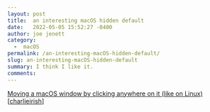 ```yaml
---
layout: post
title:  an interesting macOS hidden default
date:   2022-05-05 15:52:27 -0400
author: joe jenett
category:
  -  macOS
permalink: /an-interesting-macOS-hidden-default/
slug: an-interesting-macOS-hidden-default
summary: I think I like it.
comments: 
---
```

<a title="Moving a macOS window by clicking anywhere on it (like on Linux) · mmazzarolo.com" href="https://mmazzarolo.com/blog/2022-04-16-drag-window-by-clicking-anywhere-on-macos/">Moving a macOS window by clicking anywhere on it (like on Linux)</a><br />[<a href="https://news.ycombinator.com/submitted?id=charlieirish" title="">charlieirish</a>]


<a href="https://brid.gy/publish/twitter"></a>
<data class="p-bridgy-omit-link" value="false"></data>